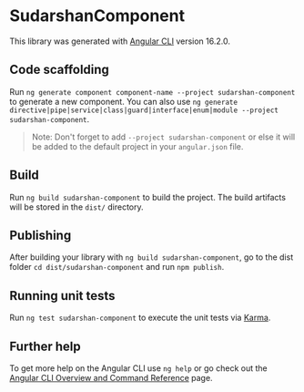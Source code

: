 # SudarshanComponent

This library was generated with [Angular CLI](https://github.com/angular/angular-cli) version 16.2.0.

## Code scaffolding

Run `ng generate component component-name --project sudarshan-component` to generate a new component. You can also use `ng generate directive|pipe|service|class|guard|interface|enum|module --project sudarshan-component`.
> Note: Don't forget to add `--project sudarshan-component` or else it will be added to the default project in your `angular.json` file. 

## Build

Run `ng build sudarshan-component` to build the project. The build artifacts will be stored in the `dist/` directory.

## Publishing

After building your library with `ng build sudarshan-component`, go to the dist folder `cd dist/sudarshan-component` and run `npm publish`.

## Running unit tests

Run `ng test sudarshan-component` to execute the unit tests via [Karma](https://karma-runner.github.io).

## Further help

To get more help on the Angular CLI use `ng help` or go check out the [Angular CLI Overview and Command Reference](https://angular.io/cli) page.
